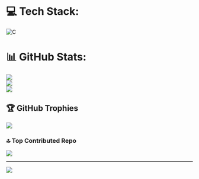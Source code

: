 
# 💻 Tech Stack:
![C](https://img.shields.io/badge/c-%2300599C.svg?style=flat&logo=c&logoColor=white)
# 📊 GitHub Stats:
![](https://github-readme-stats.vercel.app/api?username=jpelline&theme=dark&hide_border=false&include_all_commits=true&count_private=true)<br/>
![](https://github-readme-streak-stats.herokuapp.com/?user=jpelline&theme=dark&hide_border=false)<br/>
![](https://github-readme-stats.vercel.app/api/top-langs/?username=jpelline&theme=dark&hide_border=false&include_all_commits=true&count_private=true&layout=compact)

## 🏆 GitHub Trophies
![](https://github-profile-trophy.vercel.app/?username=jpelline&theme=dracula&no-frame=false&no-bg=true&margin-w=4)

### 🔝 Top Contributed Repo
![](https://github-contributor-stats.vercel.app/api?username=jpelline&limit=5&theme=dark&combine_all_yearly_contributions=true)

---
[![](https://visitcount.itsvg.in/api?id=jpelline&icon=0&color=0)](https://visitcount.itsvg.in)

<!-- Proudly created with GPRM ( https://gprm.itsvg.in ) -->

